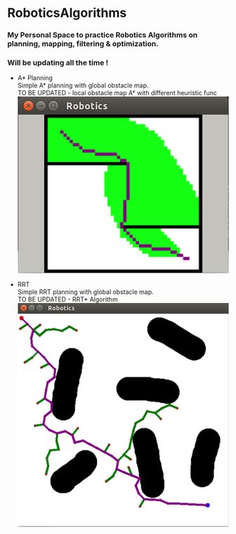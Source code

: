 # RoboticsAlgorithms

### My Personal Space to practice Robotics Algorithms on planning, mapping, filtering & optimization. 

### Will be updating all the time !

- A* Planning\
  Simple A* planning with global obstacle map.\
  TO BE UPDATED - local obstacle map A* with different heuristic func
  ![](./results/astar.png)

- RRT\
  Simple RRT planning with global obstacle map.\
  TO BE UPDATED - RRT* Algorithm
  ![](./results/rrt.png)


